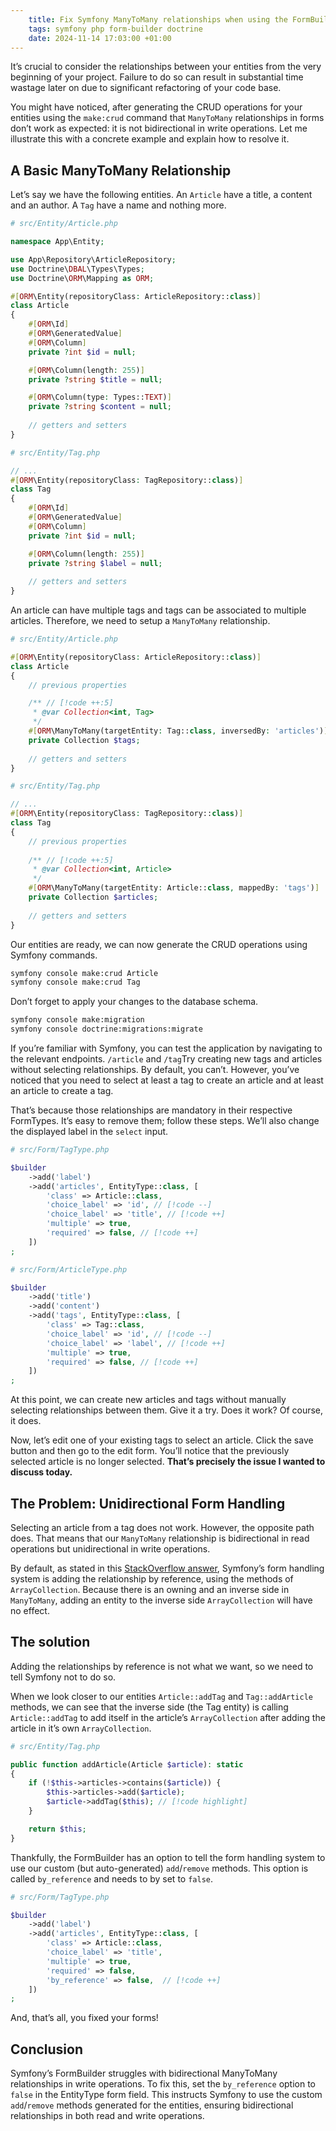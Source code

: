 ```yaml
---
    title: Fix Symfony ManyToMany relationships when using the FormBuilder
    tags: symfony php form-builder doctrine
    date: 2024-11-14 17:03:00 +01:00
---
```


It’s crucial to consider the relationships between your entities from the very beginning of your project. Failure to do so can result in substantial time wastage later on due to significant refactoring of your code base.

You might have noticed, after generating the CRUD operations for your entities using the `make:crud` command that `ManyToMany` relationships in forms don’t work as expected: it is not bidirectional in write operations. Let me illustrate this with a concrete example and explain how to resolve it.

## A Basic ManyToMany Relationship

Let’s say we have the following entities. An `Article` have a title, a content and an author. A `Tag` have a name and nothing more.

```php
# src/Entity/Article.php

namespace App\Entity;

use App\Repository\ArticleRepository;
use Doctrine\DBAL\Types\Types;
use Doctrine\ORM\Mapping as ORM;

#[ORM\Entity(repositoryClass: ArticleRepository::class)]
class Article
{
    #[ORM\Id]
    #[ORM\GeneratedValue]
    #[ORM\Column]
    private ?int $id = null;

    #[ORM\Column(length: 255)]
    private ?string $title = null;

    #[ORM\Column(type: Types::TEXT)]
    private ?string $content = null;
    
    // getters and setters
}
```



```php
# src/Entity/Tag.php

// ...
#[ORM\Entity(repositoryClass: TagRepository::class)]
class Tag
{
    #[ORM\Id]
    #[ORM\GeneratedValue]
    #[ORM\Column]
    private ?int $id = null;

    #[ORM\Column(length: 255)]
    private ?string $label = null;
    
    // getters and setters
}
```

An article can have multiple tags and tags can be associated to multiple articles. Therefore, we need to setup a `ManyToMany` relationship.

```php
# src/Entity/Article.php

#[ORM\Entity(repositoryClass: ArticleRepository::class)]
class Article
{
    // previous properties

    /** // [!code ++:5]
     * @var Collection<int, Tag>
     */
    #[ORM\ManyToMany(targetEntity: Tag::class, inversedBy: 'articles')]
    private Collection $tags;
    
    // getters and setters
}
```

```php
# src/Entity/Tag.php

// ...
#[ORM\Entity(repositoryClass: TagRepository::class)]
class Tag
{
    // previous properties
    
    /** // [!code ++:5]
     * @var Collection<int, Article>
     */
    #[ORM\ManyToMany(targetEntity: Article::class, mappedBy: 'tags')]
    private Collection $articles;
    
    // getters and setters
}
```

Our entities are ready, we can now generate the CRUD operations using Symfony commands.

```bash
symfony console make:crud Article
symfony console make:crud Tag
```

Don’t forget to apply your changes to the database schema.

```bash
symfony console make:migration
symfony console doctrine:migrations:migrate
```

If you’re familiar with Symfony, you can test the application by navigating to the relevant endpoints. `/article` and `/tag`Try creating new tags and articles without selecting relationships. By default, you can’t. However, you’ve noticed that you need to select at least a tag to create an article and at least an article to create a tag.

That’s because those relationships are mandatory in their respective FormTypes. It’s easy to remove them; follow these steps. We’ll also change the displayed label in the `select` input.

```php
# src/Form/TagType.php

$builder
    ->add('label')
    ->add('articles', EntityType::class, [
        'class' => Article::class,
        'choice_label' => 'id', // [!code --]
        'choice_label' => 'title', // [!code ++]
        'multiple' => true,
        'required' => false, // [!code ++]
    ])
;
```

```php
# src/Form/ArticleType.php

$builder
    ->add('title')
    ->add('content')
    ->add('tags', EntityType::class, [
        'class' => Tag::class,
        'choice_label' => 'id', // [!code --]
        'choice_label' => 'label', // [!code ++]
        'multiple' => true,
        'required' => false, // [!code ++]
    ])
;
```

At this point, we can create new articles and tags without manually selecting relationships between them. Give it a try. Does it work? Of course, it does.

Now, let’s edit one of your existing tags to select an article. Click the save button and then go to the edit form. You’ll notice that the previously selected article is no longer selected. **That’s precisely the issue I wanted to discuss today.**

## The Problem: Unidirectional Form Handling

Selecting an article from a tag does not work. However, the opposite path does. That means that our `ManyToMany` relationship is bidirectional in read operations but unidirectional in write operations. 

By default, as stated in this [StackOverflow answer](https://stackoverflow.com/a/77476586), Symfony’s form handling system is adding the relationship by reference, using the methods of `ArrayCollection`. Because there is an owning and an inverse side in `ManyToMany`, adding an entity to the inverse side `ArrayCollection` will have no effect.

## The solution

Adding the relationships by reference is not what we want, so we need to tell Symfony not to do so. 

When we look closer to our entities `Article::addTag` and `Tag::addArticle` methods, we can see that the inverse side (the Tag entity) is calling `Article::addTag` to add itself in the article’s `ArrayCollection` after adding the article in it’s own `ArrayCollection`.

```php
# src/Entity/Tag.php

public function addArticle(Article $article): static
{
    if (!$this->articles->contains($article)) {
        $this->articles->add($article);
        $article->addTag($this); // [!code highlight]
    }

    return $this;
}
```

Thankfully, the FormBuilder has an option to tell the form handling system to use our custom (but auto-generated) `add`/`remove` methods. This option is called `by_reference` and needs to by set to `false`.

```php
# src/Form/TagType.php

$builder
    ->add('label')
    ->add('articles', EntityType::class, [
        'class' => Article::class,
        'choice_label' => 'title',
        'multiple' => true,
        'required' => false,
        'by_reference' => false,  // [!code ++]
    ])
;
```

And, that’s all, you fixed your forms!

## Conclusion

Symfony’s FormBuilder struggles with bidirectional ManyToMany relationships in write operations. To fix this, set the `by_reference` option to `false` in the EntityType form field. This instructs Symfony to use the custom `add`/`remove` methods generated for the entities, ensuring bidirectional relationships in both read and write operations.
